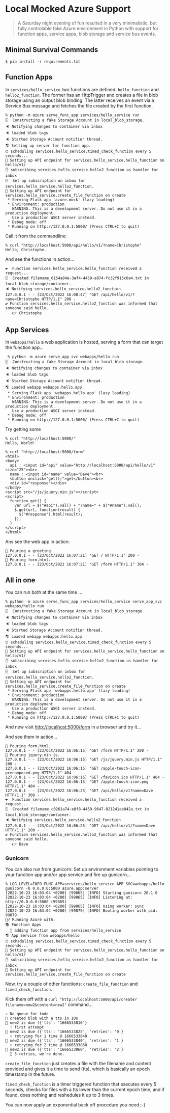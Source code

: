 # Local Mocked Azure Support

> A Saturday night evening of fun resulted in a very minimalistic, but fully controlable fake Azure environment in Python with support for function apps, service apps, blob storage and service bus events.

## Minimal Survival Commands

```console
$ pip install -r requirements.txt
```

## Function Apps

In `services/hello_service` two functions are defined: `hello_function` and `hello2_function`. The former has an HttpTrigger and creates a file in blob storage using an output blob binding. The latter receives an event via a Service Bus message and fetches the file created by the first function.

```console
% python -m azure serve_func_app services/hello_service run
🗄  Constructing a fake Storage Account in local_blob_storage.
🔈 Notifying changes to container via inbox
🔈 loaded blob tags
🔈 Started Storage Account notifier thread.
🌎 Setting up server for function app.
⏰ scheduling services.hello_service.timed_check_function every 5 seconds...
📍 Setting up API endpoint for services.hello_service.hello_function on hello/v1/
✋ subscribing services.hello_service.hello2_function as handler for inbox
🗄  Set up subscription on inbox for services.hello_service.hello2_function.
📍 Setting up API endpoint for services.hello_service.create_file_function on create
 * Serving Flask app 'azure.mock' (lazy loading)
 * Environment: production
   WARNING: This is a development server. Do not use it in a production deployment.
   Use a production WSGI server instead.
 * Debug mode: off
 * Running on http://127.0.0.1:5000/ (Press CTRL+C to quit)
```

Call it from the commandline:

```console
% curl "http://localhost:5000/api/hello/v1/?name=Christophe"
Hello, Christophe.
```

And see the functions in action...

```console
❤️  Function services.hello_service.hello_function received a request...
🗄  Created filename_0154a84e-3af4-4459-a874-fc32f915c6a4.txt in local_blob_storage/container.
🔈 Notifying services.hello_service.hello2_function
127.0.0.1 - - [23/Oct/2022 16:08:47] "GET /api/hello/v1/?name=Christophe HTTP/1.1" 200 -
💕 Function services.hello_service.hello2_function was informed that someone said hello.
   👉 Christophe
```

## App Services

In `webapps/hello` a web application is hosted, serving a form that can target the function app...

```console
 % python -m azure serve_app_svc webapps/hello run
🗄  Constructing a fake Storage Account in local_blob_storage.
🔈 Notifying changes to container via inbox
🔈 loaded blob tags
🔈 Started Storage Account notifier thread.
🌎 Loaded webapp webapps.hello.app
 * Serving Flask app 'webapps.hello.app' (lazy loading)
 * Environment: production
   WARNING: This is a development server. Do not use it in a production deployment.
   Use a production WSGI server instead.
 * Debug mode: off
 * Running on http://127.0.0.1:5000/ (Press CTRL+C to quit)
```

Try getting some 

```console
% curl "http://localhost:5000/"    
Hello, World!

% curl "http://localhost:5000/form"
<html>
<body>
  api : <input id="api" value="http://localhost:5000/api/hello/v1" size="25"><br>
  name : <input id="name" value="Dave"><br>
  <button onclick="get();">get</button><br>
  <div id="response"></div>
</body>
<script src="/js/jquery.min.js"></script>
<script>
  function get() {
    var url = $("#api").val() + "?name=" + $("#name").val();
    $.get(url, function(result) {
      $("#response").html(result);
    });
  }
</script>
</html>
```

Ans see the web app in action:

```console
🍺 Pouring a greeting.
127.0.0.1 - - [23/Oct/2022 16:07:21] "GET / HTTP/1.1" 200 -
🍺 Pouring form.html.
127.0.0.1 - - [23/Oct/2022 16:07:21] "GET /form HTTP/1.1" 304 -
```

## All in one

You can run both at the same time ...

```console
% python -m azure serve_func_app services/hello_service serve_app_svc webapps/hello run
🗄  Constructing a fake Storage Account in local_blob_storage.
🔈 Notifying changes to container via inbox
🔈 loaded blob tags
🔈 Started Storage Account notifier thread.
🌎 Loaded webapp webapps.hello.app
⏰ scheduling services.hello_service.timed_check_function every 5 seconds...
📍 Setting up API endpoint for services.hello_service.hello_function on hello/v1/
✋ subscribing services.hello_service.hello2_function as handler for inbox
🗄  Set up subscription on inbox for services.hello_service.hello2_function.
📍 Setting up API endpoint for services.hello_service.create_file_function on create
 * Serving Flask app 'webapps.hello.app' (lazy loading)
 * Environment: production
   WARNING: This is a development server. Do not use it in a production deployment.
   Use a production WSGI server instead.
 * Debug mode: off
 * Running on http://127.0.0.1:5000/ (Press CTRL+C to quit)
```

And now visit [http://localhost:5000/form](http://localhost:5000/form) in a browser and try it...

And see them in action...

```console
🍺 Pouring form.html.
127.0.0.1 - - [23/Oct/2022 16:06:15] "GET /form HTTP/1.1" 200 -
🍺 Pouring jquery.min.js.
127.0.0.1 - - [23/Oct/2022 16:06:15] "GET /js/jquery.min.js HTTP/1.1" 200 -
127.0.0.1 - - [23/Oct/2022 16:06:15] "GET /apple-touch-icon-precomposed.png HTTP/1.1" 404 -
127.0.0.1 - - [23/Oct/2022 16:06:15] "GET /favicon.ico HTTP/1.1" 404 -
127.0.0.1 - - [23/Oct/2022 16:06:15] "GET /apple-touch-icon.png HTTP/1.1" 404 -
127.0.0.1 - - [23/Oct/2022 16:06:25] "GET /api/hello/v1?name=Dave HTTP/1.1" 308 -
❤️  Function services.hello_service.hello_function received a request...
🗄  Created filename_c0261a74-e8f8-4459-9647-821241ae042a.txt in local_blob_storage/container.
🔈 Notifying services.hello_service.hello2_function
127.0.0.1 - - [23/Oct/2022 16:06:25] "GET /api/hello/v1/?name=Dave HTTP/1.1" 200 -
💕 Function services.hello_service.hello2_function was informed that someone said hello.
   👉 Dave
```

### Gunicorn

You can also run from gunicorn: Set up environment variables pointing to your function app and/or app service and fire up gunicorn...

```console
% LOG_LEVEL=INFO FUNC_APP=services/hello_service APP_SVC=webapps/hello gunicorn -b 0.0.0.0:5000 azure.app:server
[2022-10-23 16:03:04 +0200] [99865] [INFO] Starting gunicorn 20.1.0
[2022-10-23 16:03:04 +0200] [99865] [INFO] Listening at: http://0.0.0.0:5000 (99865)
[2022-10-23 16:03:04 +0200] [99865] [INFO] Using worker: sync
[2022-10-23 16:03:04 +0200] [99879] [INFO] Booting worker with pid: 99879
🏃‍♂️ Running Azure with:
📚 Function Apps
  📗 adding function app from services/hello_service
🌎 App Service from webapps/hello
⏰ scheduling services.hello_service.timed_check_function every 5 seconds...
📍 Setting up API endpoint for services.hello_service.hello_function on hello/v1/
✋ subscribing services.hello_service.hello2_function as handler for inbox
📍 Setting up API endpoint for services.hello_service.create_file_function on create
```

Now, try a couple of other functions: `create_file_function` and `timed_check_function`.

Kick them off with a `curl "http://localhost:5000/api/create?filename=new2&content=new2"` command...

```console
⚠️ No queue for todo
📄 created blob with a tts in 10s
🔔 new2 is due ({'tts': '1666533816'}
  ☝️ first attempt
🔔 new2 is due ({'tts': '1666533825', 'retries': '0'}
  ✌️ retrying for 1 time @ 1666533840
🔔 new2 is due ({'tts': '1666533840', 'retries': '1'}
  ✌️ retrying for 2 time @ 1666533860
🔔 new2 is due ({'tts': '1666533860', 'retries': '2'}
  🛑 3 retries, we're done.
```

`create_file_function` just creates a file with the filename and content provided and gives it a time to send (tts), which is basically an epoch timestamp in the future.

`timed_check_function` is a timer triggered function that executes every 5 seconds, checks for files with a tts lower than the current epoch time, and if found, does nothing and reshedules it up to 3 times.

You can now apply an exponential back off procedure you need ;-)

